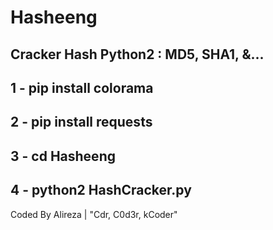 # Hasheeng
Cracker Hash Python2 : MD5, SHA1, &amp;... 
-------
1 - pip install colorama
-------
2 - pip install requests
-------
3 - cd Hasheeng
-------
4 - python2 HashCracker.py
-------
Coded By Alireza | "Cdr, C0d3r, kCoder"
